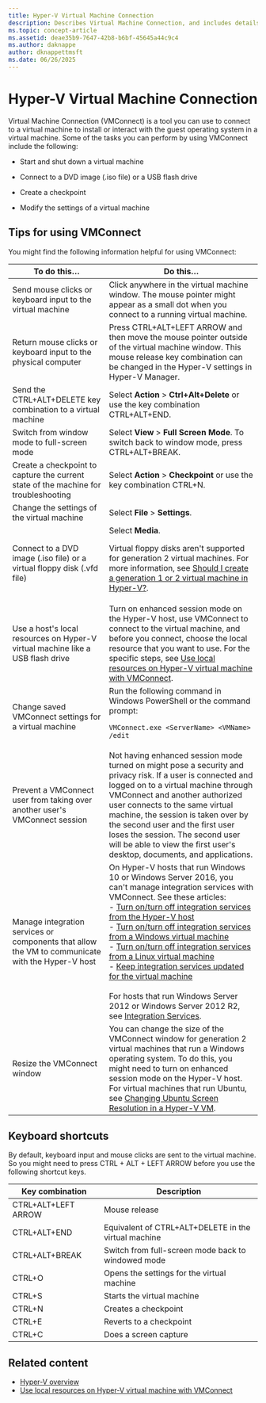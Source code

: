 ```yaml
---
title: Hyper-V Virtual Machine Connection
description: Describes Virtual Machine Connection, and includes details on how to do common tasks, such as send Ctrl-Alt-Delete to the virtual machine.
ms.topic: concept-article
ms.assetid: deae35b9-7647-42b8-b6bf-45645a44c9c4
ms.author: daknappe
author: dknappettmsft
ms.date: 06/26/2025
---
```


# Hyper-V Virtual Machine Connection

Virtual Machine Connection (VMConnect) is a tool you can use to connect to a virtual machine to install or interact with the guest operating system in a virtual machine. Some of the tasks you can perform by using VMConnect include the following:

- Start and shut down a virtual machine

- Connect to a DVD image (.iso file) or a USB flash drive

- Create a checkpoint

- Modify the settings of a virtual machine

## Tips for using VMConnect

You might find the following information helpful for using VMConnect:

|To do this…|Do this…|
|---------------|------------|
|Send mouse clicks or keyboard input to the virtual machine|Click anywhere in the virtual machine window. The mouse pointer might appear as a small dot when you connect to a running virtual machine.|
|Return mouse clicks or keyboard input to the physical computer|Press CTRL\+ALT\+LEFT ARROW and then move the mouse pointer outside of the virtual machine window. This mouse release key combination can be changed in the Hyper\-V settings in Hyper\-V Manager.|
|Send the CTRL\+ALT\+DELETE key combination to a virtual machine|Select **Action** > **Ctrl\+Alt\+Delete** or use the key combination CTRL\+ALT\+END.|
|Switch from window mode to full\-screen mode|Select **View** > **Full Screen Mode**. To switch back to window mode, press CTRL\+ALT\+BREAK.|
|Create a checkpoint to capture the current state of the machine for troubleshooting|Select **Action** > **Checkpoint** or use the key combination CTRL\+N.|
|Change the settings of the virtual machine|Select **File** > **Settings**.|
|Connect to a DVD image \(.iso file\) or a virtual floppy disk \(.vfd file\)|Select **Media**.<p>Virtual floppy disks aren't supported for generation 2 virtual machines. For more information, see [Should I create a generation 1 or 2 virtual machine in Hyper-V?](plan/Should-I-create-a-generation-1-or-2-virtual-machine-in-Hyper-V.md).|
|Use a host's local resources on Hyper\-V virtual machine like a USB flash drive|Turn on enhanced session mode on the Hyper-V host, use VMConnect to connect to the virtual machine, and before you connect, choose the local resource that you want to use. For the specific steps, see [Use local resources on Hyper\-V virtual machine with VMConnect](use-local-resources-virtual-machine-connection.md).|
|Change saved VMConnect settings for a virtual machine|Run the following command in Windows PowerShell or the command prompt:<p>`VMConnect.exe <ServerName> <VMName> /edit`|
|Prevent a VMConnect user from taking over another user's VMConnect session|Not having enhanced session mode turned on might pose a security and privacy risk. If a user is connected and logged on to a virtual machine through VMConnect and another authorized user connects to the same virtual machine, the session is taken over by the second user and the first user loses the session. The second user will be able to view the first user's desktop, documents, and applications.|
|Manage integration services or components that allow the VM to communicate with the Hyper-V host| On Hyper-V hosts that run Windows 10 or Windows Server 2016, you can't manage integration services with VMConnect. See these articles: <br />- [Turn on/turn off integration services from the Hyper-V host](manage/manage-hyper-v-integration-services.md#turn-an-integration-service-on-or-off-using-hyper-v-manager) <br />- [Turn on/turn off integration services from a Windows virtual machine](manage/manage-hyper-v-integration-services.md#start-and-stop-an-integration-service-from-a-windows-guest)<br />- [Turn on/turn off integration services from a Linux virtual machine](manage/manage-hyper-v-integration-services.md#start-and-stop-an-integration-service-from-a-linux-guest) <br />- [Keep integration services updated for the virtual machine](manage/manage-hyper-v-integration-services.md#keep-integration-services-up-to-date)  <br /><br />For hosts that run Windows Server 2012 or Windows Server 2012 R2, see [Integration Services](/previous-versions/windows/it-pro/windows-server-2012-R2-and-2012/dn798297(v=ws.11)).|
|Resize the VMConnect window|You can change the size of the VMConnect window for generation 2 virtual machines that run a Windows operating system. To do this, you might need to turn on enhanced session mode on the Hyper-V host. For virtual machines that run Ubuntu, see [Changing Ubuntu Screen Resolution in a Hyper-V VM](/archive/blogs/virtual_pc_guy/changing-ubuntu-screen-resolution-in-a-hyper-v-vm).|

## Keyboard shortcuts

By default, keyboard input and mouse clicks are sent to the virtual machine. So you might need to press CTRL + ALT + LEFT ARROW before you use the following shortcut keys.

|Key combination|Description|
|-------------------|---------------|
|CTRL\+ALT\+LEFT ARROW|Mouse release|
|CTRL\+ALT\+END|Equivalent of CTRL\+ALT\+DELETE in the virtual machine|
|CTRL\+ALT\+BREAK|Switch from full\-screen mode back to windowed mode|
|CTRL\+O|Opens the settings for the virtual machine|
|CTRL\+S|Starts the virtual machine|
|CTRL\+N|Creates a checkpoint|
|CTRL\+E|Reverts to a checkpoint|
|CTRL\+C|Does a screen capture|

## Related content

- [Hyper-V overview](/windows-server/virtualization/hyper-v/hyper-v-overview?pivots=windows-server)
- [Use local resources on Hyper-V virtual machine with VMConnect](use-local-resources-virtual-machine-connection.md)
